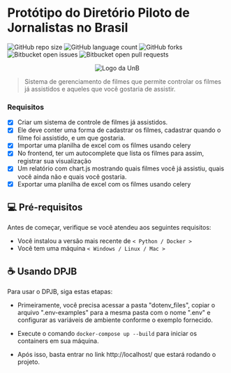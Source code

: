 # Protótipo do Diretório Piloto de Jornalistas no Brasil

![GitHub repo size](https://img.shields.io/github/repo-size/dauid64/sistema_filmes?style=for-the-badge)
![GitHub language count](https://img.shields.io/github/languages/count/dauid64/sistema_filmes?style=for-the-badge)
![GitHub forks](https://img.shields.io/github/forks/dauid64/sistema_filmes?style=for-the-badge)
![Bitbucket open issues](https://img.shields.io/bitbucket/issues/dauid64/sistema_filmes?style=for-the-badge)
![Bitbucket open pull requests](https://img.shields.io/bitbucket/pr-raw/dauid64/sistema_filmes?style=for-the-badge)

<p align="center">
    <img src="https://github.com/dauid64/sistema_filmes/assets/94979678/c7e31b9c-dfc1-4f0b-a18b-643eea2bb0ad" alt="Logo da UnB">
</p>

> Sistema de gerenciamento de filmes que permite controlar os filmes já assistidos e aqueles que você gostaria de assistir.

### Requisitos

- [x] Criar um sistema de controle de filmes já assistidos.
- [x] Ele deve conter uma forma de cadastrar os filmes, cadastrar quando o filme foi assistido, e um que gostaria.
- [x] Importar uma planilha de excel com os filmes usando celery
- [x] No frontend, ter um autocomplete que lista os filmes para assim, registrar sua visualização
- [x] Um relatório com chart.js mostrando quais filmes você já assistiu, quais você ainda não e quais você gostaria.
- [x] Exportar uma planilha de excel com os filmes usando celery

## 💻 Pré-requisitos

Antes de começar, verifique se você atendeu aos seguintes requisitos:

- Você instalou a versão mais recente de `< Python / Docker >`
- Você tem uma máquina `< Windows / Linux / Mac >`

## ☕ Usando DPJB

Para usar o DPJB, siga estas etapas:

* Primeiramente, você precisa acessar a pasta "dotenv_files", copiar o arquivo ".env-examples" para a mesma pasta com o nome ".env" e configurar as variáveis de ambiente conforme o exemplo fornecido.

* Execute o comando `docker-compose up --build` para iniciar os containers em sua máquina.

* Após isso, basta entrar no link http://localhost/ que estará rodando o projeto.
